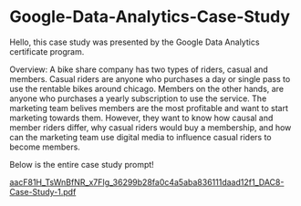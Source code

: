 # Google-Data-Analytics-Case-Study

Hello, this case study was presented by the Google Data Analytics certificate program.

Overview: A bike share company has two types of riders, casual and members. Casual riders are anyone who purchases a day or single pass to use the rentable bikes around chicago. Members on the other hands, are anyone who purchases a yearly subscription to use the service. The marketing team belives members are the most profitable and want to start marketing towards them. However, they want to know how causal and member riders differ, why casual riders would buy a membership, and how can the marketing team use digital media to influence casual riders to become members. 

Below is the entire case study prompt!

[aacF81H_TsWnBfNR_x7FIg_36299b28fa0c4a5aba836111daad12f1_DAC8-Case-Study-1.pdf](https://github.com/chris-hill17/Google-Data-Analytics-Case-Study/files/10349598/aacF81H_TsWnBfNR_x7FIg_36299b28fa0c4a5aba836111daad12f1_DAC8-Case-Study-1.pdf)
